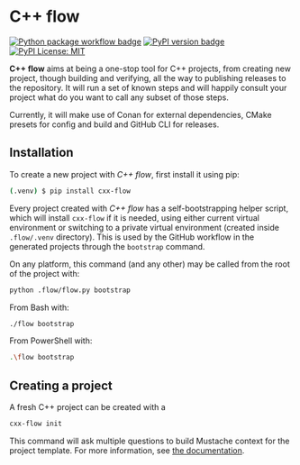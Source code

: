 # C++ flow

[![Python package workflow badge](https://github.com/mzdun/cxx-flow/actions/workflows/python-publish.yml/badge.svg)](https://github.com/mzdun/cxx-flow/actions)
[![PyPI version badge](https://img.shields.io/pypi/v/cxx-flow.svg)](https://pypi.python.org/pypi/cxx-flow)
[![PyPI License: MIT](https://img.shields.io/pypi/l/cxx-flow.svg)](https://pypi.python.org/pypi/cxx-flow)

**C++ flow** aims at being a one-stop tool for C++ projects, from creating new
project, though building and verifying, all the way to publishing releases to
the repository. It will run a set of known steps and will happily consult your
project what do you want to call any subset of those steps.

Currently, it will make use of Conan for external dependencies, CMake presets
for config and build and GitHub CLI for releases.

## Installation

To create a new project with _C++ flow_, first install it using pip:

```sh
(.venv) $ pip install cxx-flow
```

Every project created with _C++ flow_ has a self-bootstrapping helper script,
which will install `cxx-flow` if it is needed, using either current virtual
environment or switching to a private virtual environment (created inside
`.flow/.venv` directory). This is used by the GitHub workflow in the generated
projects through the `bootstrap` command.

On any platform, this command (and any other) may be called from the root of the
project with:

```sh
python .flow/flow.py bootstrap
```

From Bash with:

```sh
./flow bootstrap
```

From PowerShell with:

```sh
.\flow bootstrap
```

## Creating a project

A fresh C++ project can be created with a

```sh
cxx-flow init
```

This command will ask multiple questions to build Mustache context for the
project template. For more information, see [the documentation](https://cxx-flow.readthedocs.io/en/latest/).
